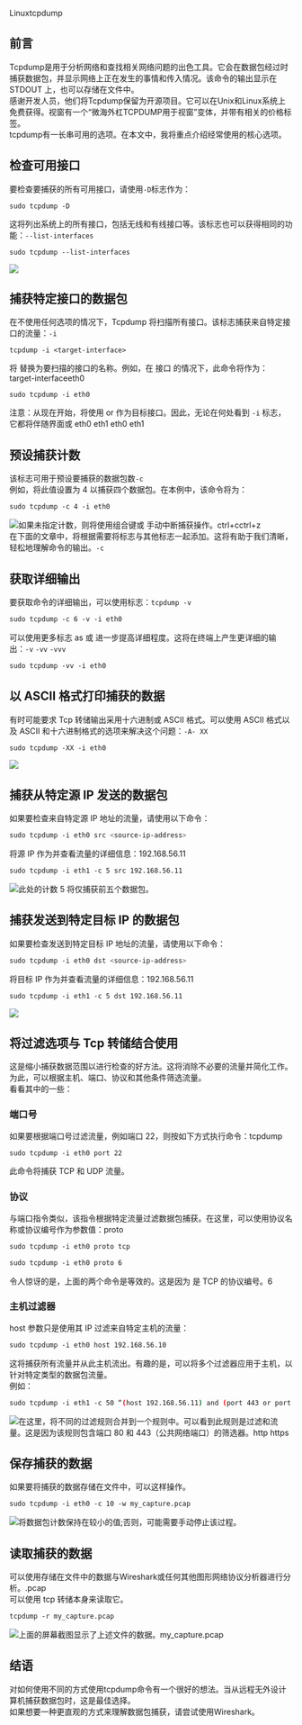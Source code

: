Linuxtcpdump
<a name="R2Gv2"></a>
## 前言
Tcpdump是用于分析网络和查找相关网络问题的出色工具。它会在数据包经过时捕获数据包，并显示网络上正在发生的事情和传入情况。该命令的输出显示在 STDOUT 上，也可以存储在文件中。<br />感谢开发人员，他们将Tcpdump保留为开源项目。它可以在Unix和Linux系统上免费获得。视窗有一个“微海外杠TCPDUMP用于视窗”变体，并带有相关的价格标签。<br />tcpdump有一长串可用的选项。在本文中，我将重点介绍经常使用的核心选项。
<a name="qnq6G"></a>
## 检查可用接口
要检查要捕获的所有可用接口，请使用`-D`标志作为：
```
sudo tcpdump -D
```
这将列出系统上的所有接口，包括无线和有线接口等。该标志也可以获得相同的功能：`--list-interfaces`
```
sudo tcpdump --list-interfaces
```
![](https://cdn.nlark.com/yuque/0/2022/png/396745/1668491903177-8b1a34d9-efa5-4918-a835-9cfb2be4ae82.png#averageHue=%234b4684&clientId=u94a05f17-9534-4&from=paste&id=u2fd29177&originHeight=448&originWidth=884&originalType=url&ratio=1&rotation=0&showTitle=false&status=done&style=none&taskId=u446023e7-15d4-4aac-9a81-847ec96b531&title=)
<a name="bgEsB"></a>
## 捕获特定接口的数据包
在不使用任何选项的情况下，Tcpdump 将扫描所有接口。该标志捕获来自特定接口的流量：`-i`
```
tcpdump -i <target-interface>
```
将 替换为要扫描的接口的名称。例如，在 接口 的情况下，此命令将作为：target-interfaceeth0
```
sudo tcpdump -i eth0
```
注意：从现在开始，将使用 or 作为目标接口。因此，无论在何处看到 `-i` 标志，它都将伴随界面或 eth0 eth1 eth0 eth1
<a name="K8HBA"></a>
## 预设捕获计数
该标志可用于预设要捕获的数据包数`-c`<br />例如，将此值设置为 4 以捕获四个数据包。在本例中，该命令将为：
```bash
sudo tcpdump -c 4 -i eth0
```
![](https://cdn.nlark.com/yuque/0/2022/png/396745/1668491903195-f9ac5170-3904-4e11-a864-5eeaa50bbf81.png#averageHue=%2351518d&clientId=u94a05f17-9534-4&from=paste&id=ubd45327c&originHeight=386&originWidth=891&originalType=url&ratio=1&rotation=0&showTitle=false&status=done&style=none&taskId=ub9bac07b-0d0a-4aa5-a909-337eede9f1a&title=)如果未指定计数，则将使用组合键或 手动中断捕获操作。ctrl+cctrl+z<br />在下面的文章中，将根据需要将标志与其他标志一起添加。这将有助于我们清晰，轻松地理解命令的输出。`-c`
<a name="Vvne0"></a>
## 获取详细输出
要获取命令的详细输出，可以使用标志：`tcpdump -v`
```bash
sudo tcpdump -c 6 -v -i eth0
```
可以使用更多标志 as 或 进一步提高详细程度。这将在终端上产生更详细的输出：`-v` `-vv` `-vvv`
```bash
sudo tcpdump -vv -i eth0
```
<a name="YdAUH"></a>
## 以 ASCII 格式打印捕获的数据
有时可能要求 Tcp 转储输出采用十六进制或 ASCII 格式。可以使用 ASCII 格式以及 ASCII 和十六进制格式的选项来解决这个问题：`-A- XX`
```bash
sudo tcpdump -XX -i eth0
```
![](https://cdn.nlark.com/yuque/0/2022/png/396745/1668491903198-59a1adce-f209-4e16-a21d-de3c58a05033.png#averageHue=%23310b26&clientId=u94a05f17-9534-4&from=paste&id=udf414938&originHeight=310&originWidth=892&originalType=url&ratio=1&rotation=0&showTitle=false&status=done&style=none&taskId=u32938a82-8231-4776-a151-7d201d5f0a6&title=)
<a name="S08IG"></a>
## 捕获从特定源 IP 发送的数据包
如果要检查来自特定源 IP 地址的流量，请使用以下命令：
```bash
sudo tcpdump -i eth0 src <source-ip-address>
```
将源 IP 作为并查看流量的详细信息：192.168.56.11
```bash
sudo tcpdump -i eth1 -c 5 src 192.168.56.11
```
![](https://cdn.nlark.com/yuque/0/2022/png/396745/1668491903198-7fa3da95-cca4-46ee-acc3-36cca570d42a.png#averageHue=%23310c27&clientId=u94a05f17-9534-4&from=paste&id=u48d366a8&originHeight=222&originWidth=889&originalType=url&ratio=1&rotation=0&showTitle=false&status=done&style=none&taskId=u91d4fd2a-20ac-4a1d-9621-e5197737ee8&title=)此处的计数 5 将仅捕获前五个数据包。
<a name="wRE5y"></a>
## 捕获发送到特定目标 IP 的数据包
如果要检查发送到特定目标 IP 地址的流量，请使用以下命令：
```bash
sudo tcpdump -i eth0 dst <source-ip-address>
```
将目标 IP 作为并查看流量的详细信息：192.168.56.11
```bash
sudo tcpdump -i eth1 -c 5 dst 192.168.56.11
```
![](https://cdn.nlark.com/yuque/0/2022/png/396745/1668491903194-f85c0580-9ad1-4791-9ef4-12bdf2f3bbc3.png#averageHue=%23310b26&clientId=u94a05f17-9534-4&from=paste&id=u7824671d&originHeight=278&originWidth=896&originalType=url&ratio=1&rotation=0&showTitle=false&status=done&style=none&taskId=u41757739-4c01-4582-a59e-f906c69cd94&title=)
<a name="Nfk6K"></a>
## 将过滤选项与 Tcp 转储结合使用
这是缩小捕获数据范围以进行检查的好方法。这将消除不必要的流量并简化工作。为此，可以根据主机、端口、协议和其他条件筛选流量。<br />看看其中的一些：
<a name="ppTVw"></a>
### 端口号
如果要根据端口号过滤流量，例如端口 22，则按如下方式执行命令：tcpdump
```bash
sudo tcpdump -i eth0 port 22
```
此命令将捕获 TCP 和 UDP 流量。
<a name="JtuLq"></a>
### 协议
与端口指令类似，该指令根据特定流量过滤数据包捕获。在这里，可以使用协议名称或协议编号作为参数值：proto
```bash
sudo tcpdump -i eth0 proto tcp
```
```bash
sudo tcpdump -i eth0 proto 6
```
令人惊讶的是，上面的两个命令是等效的。这是因为 是 TCP 的协议编号。6
<a name="STPbX"></a>
### 主机过滤器
host 参数只是使用其 IP 过滤来自特定主机的流量：
```bash
sudo tcpdump -i eth0 host 192.168.56.10
```
这将捕获所有流量并从此主机流出。有趣的是，可以将多个过滤器应用于主机，以针对特定类型的数据包流量。<br />例如：
```bash
sudo tcpdump -i eth1 -c 50 “(host 192.168.56.11) and (port 443 or port 80)"
```
![](https://cdn.nlark.com/yuque/0/2022/png/396745/1668491903911-c544f832-e854-4df2-9550-acba33d2171b.png#averageHue=%23310b26&clientId=u94a05f17-9534-4&from=paste&id=u8b88d272&originHeight=408&originWidth=894&originalType=url&ratio=1&rotation=0&showTitle=false&status=done&style=none&taskId=u1e961f66-6a4b-4f37-a847-7f47278995d&title=)在这里，将不同的过滤规则合并到一个规则中。可以看到此规则是过滤和流量。这是因为该规则包含端口 80 和 443（公共网络端口）的筛选器。http https
<a name="lPV6N"></a>
## 保存捕获的数据
如果要将捕获的数据存储在文件中，可以这样操作。
```bash
sudo tcpdump -i eth0 -c 10 -w my_capture.pcap
```
![](https://cdn.nlark.com/yuque/0/2022/png/396745/1668491904254-14a49543-7e7b-4fc5-9f62-c0e352751ec1.png#averageHue=%23300a25&clientId=u94a05f17-9534-4&from=paste&id=u7cf183e9&originHeight=139&originWidth=891&originalType=url&ratio=1&rotation=0&showTitle=false&status=done&style=none&taskId=u677931eb-8a07-436e-bd03-203cc111f4e&title=)将数据包计数保持在较小的值;否则，可能需要手动停止该过程。
<a name="ozRrI"></a>
## 读取捕获的数据
可以使用存储在文件中的数据与Wireshark或任何其他图形网络协议分析器进行分析。.pcap<br />可以使用 tcp 转储本身来读取它。
```bash
tcpdump -r my_capture.pcap
```
![](https://cdn.nlark.com/yuque/0/2022/png/396745/1668491904215-3530cd57-781d-473b-9c3b-55c717bc676d.png#averageHue=%23300b25&clientId=u94a05f17-9534-4&from=paste&id=ubdfaa577&originHeight=169&originWidth=900&originalType=url&ratio=1&rotation=0&showTitle=false&status=done&style=none&taskId=u00976128-c6db-4510-8abf-c93d4c82c22&title=)上面的屏幕截图显示了上述文件的数据。my_capture.pcap
<a name="Fhky2"></a>
## 结语
对如何使用不同的方式使用tcpdump命令有一个很好的想法。当从远程无外设计算机捕获数据包时，这是最佳选择。<br />如果想要一种更直观的方式来理解数据包捕获，请尝试使用Wireshark。
